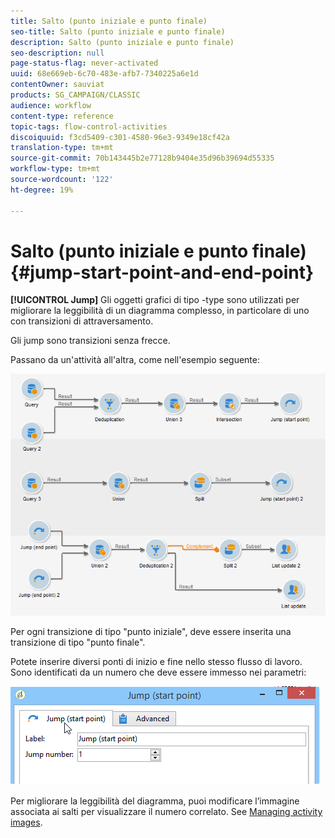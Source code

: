 ```yaml
---
title: Salto (punto iniziale e punto finale)
seo-title: Salto (punto iniziale e punto finale)
description: Salto (punto iniziale e punto finale)
seo-description: null
page-status-flag: never-activated
uuid: 68e669eb-6c70-483e-afb7-7340225a6e1d
contentOwner: sauviat
products: SG_CAMPAIGN/CLASSIC
audience: workflow
content-type: reference
topic-tags: flow-control-activities
discoiquuid: f3cd5409-c301-4580-96e3-9349e18cf42a
translation-type: tm+mt
source-git-commit: 70b143445b2e77128b9404e35d96b39694d55335
workflow-type: tm+mt
source-wordcount: '122'
ht-degree: 19%

---
```



# Salto (punto iniziale e punto finale){#jump-start-point-and-end-point}

**[!UICONTROL Jump]** Gli oggetti grafici di tipo -type sono utilizzati per migliorare la leggibilità di un diagramma complesso, in particolare di uno con transizioni di attraversamento.

Gli jump sono transizioni senza frecce.

Passano da un&#39;attività all&#39;altra, come nell&#39;esempio seguente:

![](assets/s_user_segmentation_jump_sample.png)

Per ogni transizione di tipo &quot;punto iniziale&quot;, deve essere inserita una transizione di tipo &quot;punto finale&quot;.

Potete inserire diversi ponti di inizio e fine nello stesso flusso di lavoro. Sono identificati da un numero che deve essere immesso nei parametri:

![](assets/s_user_segmentation_jump_in.png)

Per migliorare la leggibilità del diagramma, puoi modificare l’immagine associata ai salti per visualizzare il numero correlato. See [Managing activity images](../../workflow/using/managing-activity-images.md).

